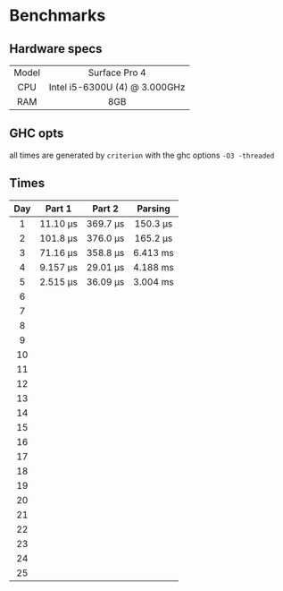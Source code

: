 # Benchmarks

## Hardware specs

|       |                               |
| :---: | :---------------------------: |
| Model |         Surface Pro 4         |
|  CPU  | Intel i5-6300U (4) @ 3.000GHz |
|  RAM  |              8GB              |

## GHC opts

all times are generated by `criterion` with the ghc options `-O3 -threaded`

## Times

|  Day  |  Part 1  |  Part 2  | Parsing  |
| :---: | :------: | :------: | :------: |
|   1   | 11.10 μs | 369.7 μs | 150.3 μs |
|   2   | 101.8 μs | 376.0 μs | 165.2 μs |
|   3   | 71.16 μs | 358.8 μs | 6.413 ms |
|   4   | 9.157 μs | 29.01 μs | 4.188 ms |
|   5   | 2.515 μs | 36.09 μs | 3.004 ms |
|   6   |          |          |          |
|   7   |          |          |          |
|   8   |          |          |          |
|   9   |          |          |          |
|  10   |          |          |          |
|  11   |          |          |          |
|  12   |          |          |          |
|  13   |          |          |          |
|  14   |          |          |          |
|  15   |          |          |          |
|  16   |          |          |          |
|  17   |          |          |          |
|  18   |          |          |          |
|  19   |          |          |          |
|  20   |          |          |          |
|  21   |          |          |          |
|  22   |          |          |          |
|  23   |          |          |          |
|  24   |          |          |          |
|  25   |          |          |          |